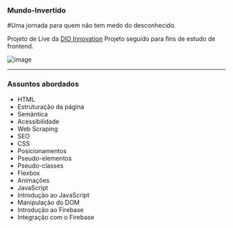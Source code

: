    ### Mundo-Invertido

  #Uma jornada para quem não tem medo do desconhecido.

Projeto de Live da [DIO Innovation](https://www.dio.me/)
Projeto seguido para fins de estudo de frontend.

![image](https://user-images.githubusercontent.com/70121248/186993582-a591ae05-1b34-47fe-9a56-0e09f3cb2b74.png)



------------------------------------------------------------------------------------------------------------------

### Assuntos abordados 
- HTML
- Estruturação da página
- Semântica
- Acessibilidade
- Web Scraping
- SEO
- CSS
- Posicionamentos
- Pseudo-elementos
- Pseudo-classes
- Flexbox
- Animações
- JavaScript
- Introdução ao JavaScript
- Manipulação do DOM
- Introdução ao Firebase
- Integração com o Firebase

